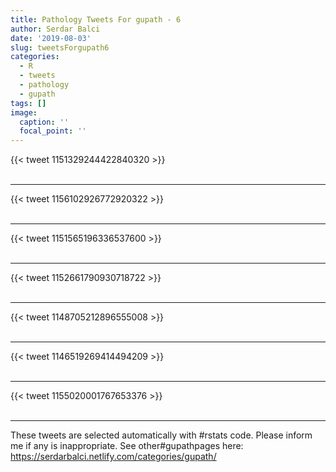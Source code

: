```yaml
---
title: Pathology Tweets For gupath - 6
author: Serdar Balci
date: '2019-08-03'
slug: tweetsForgupath6
categories:
  - R
  - tweets
  - pathology
  - gupath
tags: []
image:
  caption: ''
  focal_point: ''
---
```



{{< tweet 1151329244422840320 >}}
<br>
<br>
<hr>
{{< tweet 1156102926772920322 >}}
<br>
<br>
<hr>
{{< tweet 1151565196336537600 >}}
<br>
<br>
<hr>
{{< tweet 1152661790930718722 >}}
<br>
<br>
<hr>
{{< tweet 1148705212896555008 >}}
<br>
<br>
<hr>
{{< tweet 1146519269414494209 >}}
<br>
<br>
<hr>
{{< tweet 1155020001767653376 >}}
<br>
<br>
<hr>


These tweets are selected automatically with #rstats code. Please inform me if any is inappropriate.
See other#gupathpages here: https://serdarbalci.netlify.com/categories/gupath/
